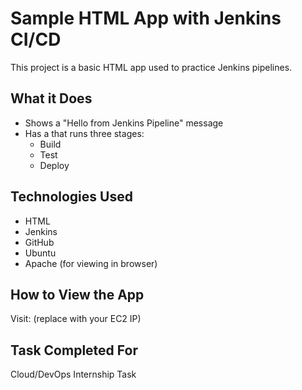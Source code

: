 # Sample HTML App with Jenkins CI/CD

This project is a basic HTML app used to practice Jenkins pipelines.

## What it Does
- Shows a "Hello from Jenkins Pipeline" message
- Has a  that runs three stages:
  - Build
  - Test
  - Deploy

## Technologies Used
- HTML
- Jenkins
- GitHub
- Ubuntu
- Apache (for viewing in browser)

## How to View the App
Visit:  (replace with your EC2 IP)

## Task Completed For
Cloud/DevOps Internship Task
